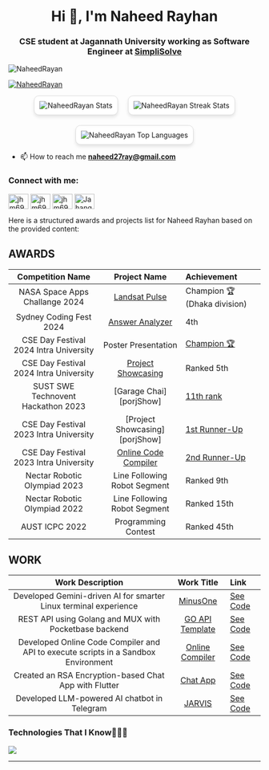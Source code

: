 
<h1 align="center">Hi 👋, I'm Naheed Rayhan</h1>
<h3 align="center">CSE student at Jagannath University working as Software Engineer at <a href="https://simplisolve.us/">SimpliSolve</a></h3>

<p align="left"> <img src="https://komarev.com/ghpvc/?username=NaheedRayan&label=Profile%20views&color=0e75b6&style=flat" alt="NaheedRayan" /> </p>

<p align="left"> <a href="https://github.com/ryo-ma/github-profile-trophy"><img src="https://github-profile-trophy.vercel.app/?username=NaheedRayan" alt="NaheedRayan" /></a> </p>

<div style="display: flex; flex-wrap: wrap; justify-content: center; gap: 20px;">

  
  <img src="https://github-readme-stats.vercel.app/api?username=NaheedRayan&show_icons=true&locale=en&card_width=300" alt="NaheedRayan Stats" style="border: 1px solid #ddd; border-radius: 10px; padding: 10px; background-color: #fff; box-shadow: 0 4px 6px rgba(0, 0, 0, 0.1);">

  <img src="https://github-readme-streak-stats.herokuapp.com/?user=NaheedRayan&card_width=400" alt="NaheedRayan Streak Stats" style="border: 1px solid #ddd; border-radius: 10px; padding: 10px; background-color: #fff; box-shadow: 0 4px 6px rgba(0, 0, 0, 0.1);">

<img src="https://github-readme-stats.vercel.app/api/top-langs?username=NaheedRayan&show_icons=true&locale=en&layout=compact&card_width=600" alt="NaheedRayan Top Languages" style="border: 1px solid #ddd; border-radius: 10px; padding: 10px; background-color: #fff; box-shadow: 0 4px 6px rgba(0, 0, 0, 0.1);">

</div>





- 📫 How to reach me **naheed27ray@gmail.com**

<!--statistics-->
<!-- <a href="https://github.com/anuraghazra/github-readme-stats">
  <img height=200 align="center" src="https://github-readme-stats.vercel.app/api?username=NaheedRayan&theme=dracula" />
</a>
<a href="https://github.com/anuraghazra/convoychat">
  <img height=200 align="center" src="https://github-readme-stats.vercel.app/api/top-langs/?username=NaheedRayan&langs_count=10&layout=compact&theme=dracula" />
</a>
<a href="https://github-readme-streak-stats.herokuapp.com/?user=NaheedRayan&theme=dracula">
  <img height=200 align="center" src="https://github-readme-streak-stats.herokuapp.com/?user=NaheedRayan&theme=dracula" />
</a>


<hr> -->

<!-- Connect with me -->

<h3 align="left">Connect with me:</h3>
<p align="left">
<a href="https://twitter.com/" target="blank"><img align="center" src="https://raw.githubusercontent.com/rahuldkjain/github-profile-readme-generator/master/src/images/icons/Social/twitter.svg" alt="jhm69" height="30" width="40" /></a>
<a href="https://www.facebook.com/naheed.rayan/" target="blank"><img align="center" src="https://raw.githubusercontent.com/rahuldkjain/github-profile-readme-generator/master/src/images/icons/Social/facebook.svg" alt="jhm69" height="30" width="40" /></a>
<a href="https://www.instagram.com/naheedrayan/" target="blank"><img align="center" src="https://raw.githubusercontent.com/rahuldkjain/github-profile-readme-generator/master/src/images/icons/Social/instagram.svg" alt="jhm69" height="30" width="40" /></a>
<a href="https://www.youtube.com/@naheedrayan" target="blank"><img align="center" src="https://raw.githubusercontent.com/rahuldkjain/github-profile-readme-generator/master/src/images/icons/Social/youtube.svg" alt="Jahangir Hossain" height="30" width="40" /></a>
</p>
<!--h1 without bottom border-->

Here is a structured awards and projects list for Naheed Rayhan based on the provided content:

## AWARDS

|                       Competition Name                        |         Project Name          | Achievement                                                                               |
| :-----------------------------------------------------------: | :---------------------------: | :---------------------------------------------------------------------------------------- |
|                   NASA Space Apps Challange 2024              |  [Landsat Pulse][nasa] | Champion 🏆(Dhaka division)                                                                      |
|                   Sydney Coding Fest 2024                     |  [Answer Analyzer][projShow] | 4th                                                                        |
|          CSE Day Festival 2024 Intra University               | Poster Presentation           | [Champion 🏆][cseDay]                                                                        |
|          CSE Day Festival 2024 Intra University               | [Project Showcasing][projShow] | Ranked 5th                                                                                |
|      SUST SWE Technovent Hackathon 2023                       |   [Garage Chai][porjShow]    | [11th rank][projShow]                                                                |
|          CSE Day Festival 2023 Intra University               | [Project Showcasing][porjShow] | [1st Runner-Up][cseDay]                                                                   |
|          CSE Day Festival 2023 Intra University               | [Online Code Compiler][compiler] | [2nd Runner-Up][cseDay]                                                                   |
|      Nectar Robotic Olympiad 2023                             | Line Following Robot Segment   | Ranked 9th                                                                                |
|      Nectar Robotic Olympiad 2022                             | Line Following Robot Segment   | Ranked 15th                                                                               |
|      AUST ICPC 2022                                           | Programming Contest           | Ranked 45th                                                                               |

## WORK

|                                     Work Description                                     |      Work Title      | Link                                      |
| :--------------------------------------------------------------------------------------: | :------------------: | :---------------------------------------- |
| Developed Gemini-driven AI for smarter Linux terminal experience                         | [MinusOne][minusOne] | [See Code][minusOne]                      |
| REST API using Golang and MUX with Pocketbase backend                                    | [GO API Template][goApi] | [See Code][goApi]                          |
| Developed Online Code Compiler and API to execute scripts in a Sandbox Environment       | [Online Compiler][compiler] | [See Code][compiler]                        |
| Created an RSA Encryption-based Chat App with Flutter                                    | [Chat App][chatApp]  | [See Code][chatApp]                        |
| Developed LLM-powered AI chatbot in Telegram                                             | [JARVIS][jarvis]     | [See Code][jarvis]                         |

<!-- links -->
[minusOne]: https://github.com/NaheedRayan/minus1
[goApi]: https://github.com/NaheedRayan/go_api_pocketbase_template
[compiler]: https://github.com/NaheedRayan/code-execution-engine-v2
[chatApp]: https://github.com/NaheedRayan/link_chat_app
[jarvis]: https://github.com/NaheedRayan/personal_assistant
[nasa]: https://www.spaceappschallenge.org/nasa-space-apps-2024/find-a-team/quantum-voyagers/
[cseDay]: #
[projShow]: #








<h3 align="left">Technologies That I Know👨🏻‍💻</h3>


<!--tech stack icons-->
<p align="left">
  <a href="https://skillicons.dev">
    <img src="https://skillicons.dev/icons?i=git,azure,anaconda,ai,androidstudio,arduino,bootstrap,bash,blender,c,cpp,cs,css,discord,docker,dart,express,figma,firebase,github,gcp,html,heroku,idea,java,js,linux,md,materialui,mongodb,mysql,nodejs,opencv,postman,py,react,rabbitmq,redis,tensorflow,unity,vscode&perline=14" />
  </a>
</p>
<hr>






